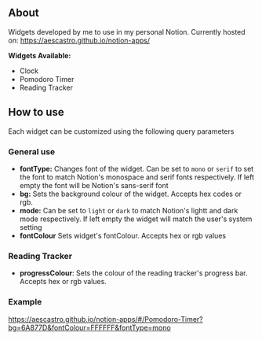 ## About
Widgets developed by me to use in my personal Notion. Currently hosted on: https://aescastro.github.io/notion-apps/

**Widgets Available:**
- Clock
- Pomodoro Timer
- Reading Tracker

## How to use
Each widget can be customized using the following query parameters

### General use
- **fontType:** Changes font of the widget. Can be set to `mono` or `serif` to set the font to match Notion's monospace and serif fonts respectively. If left empty the font will be Notion's sans-serif font
- **bg:** Sets the background colour of the widget. Accepts hex codes or rgb.
- **mode:** Can be set to `light` or `dark` to match Notion's lightt and dark mode respectively. If left empty the widget will match the user's system setting
- **fontColour** Sets widget's fontColour. Accepts hex or rgb values

### Reading Tracker
- **progressColour**: Sets the colour of the reading tracker's progress bar. Accepts hex or rgb values.

### Example
https://aescastro.github.io/notion-apps/#/Pomodoro-Timer?bg=6A877D&fontColour=FFFFFF&fontType=mono
